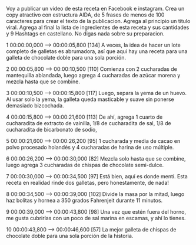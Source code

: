 Voy a publicar un video de esta receta en Facebook e instagram. Crea un copy atractivo con estructura AIDA, de 5 frases de menos de 100 caracteres  para crear el texto de la publicacion. Agrega al principio un titulo viral. Agrega al final la lista de ingredientes de esta receta y sus cantidades y 9 Hashtags en castellano. No digas nada sobre su preparacion.

1
00:00:00,000 --> 00:00:05,800 [134]
A veces, la idea de hacer un lote completo de galletas es abrumadora, así que aquí hay una receta para una galleta de chocolate doble para una sola porción.

2
00:00:05,800 --> 00:00:10,500 [110]
Comienza con 2 cucharadas de mantequilla ablandada, luego agrega 4 cucharadas de azúcar morena y mezcla hasta que se combine.

3
00:00:10,500 --> 00:00:15,800 [117]
Luego, separa la yema de un huevo. Al usar solo la yema, la galleta queda masticable y suave sin ponerse demasiado bizcochada.

4
00:00:15,800 --> 00:00:21,600 [113]
De ahí, agrega 1 cuarto de cucharadita de extracto de vainilla, 1/8 de cucharadita de sal, 1/8 de cucharadita de bicarbonato de sodio,

5
00:00:21,600 --> 00:00:26,200 [95]
1 cucharada y media de cacao en polvo procesado holandés y 4 cucharadas de harina de uso múltiple.

6
00:00:26,200 --> 00:00:30,000 [82]
Mezcla solo hasta que se combine, luego agrega 3 cucharadas de chispas de chocolate semi-dulce.

7
00:00:30,000 --> 00:00:34,500 [97]
Está bien, aquí es donde mentí. Esta receta en realidad rinde dos galletas, pero honestamente, de nada!

8
00:00:34,500 --> 00:00:39,000 [102]
Divide la masa por la mitad, luego haz bolitas y hornea a 350 grados Fahrenjeit durante 11 minutos.

9
00:00:39,000 --> 00:00:43,800 [98]
Una vez que estén fuera del horno, me gusta cubrirlas con un poco de sal marina en escamas, y ahí lo tienes.

10
00:00:43,800 --> 00:00:46,600 [57]
La mejor galleta de chispas de chocolate doble para una sola porción de la historia.
